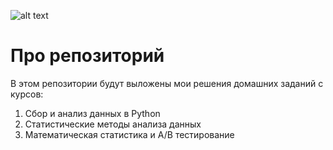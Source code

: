 ![alt text](https://raw.githubusercontent.com/FUlyankin/matstat_coursera/main/week01_intro/logo.png)
# Про репозиторий
В этом репозитории будут выложены мои решения домашних заданий с курсов:
1. Сбор и анализ данных в Python
2. Статистические методы анализа данных
3. Математическая статистика и A/B тестирование
